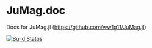 # JuMag.doc

Docs for JuMag.jl (<https://github.com/ww1g11/JuMag.jl>)

[![Build Status](https://travis-ci.org/ww1g11/JuMag.doc.svg?branch=master)](https://travis-ci.org/ww1g11/JuMag.doc)
